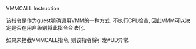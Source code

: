 VMMCALL Instruction

该指令是作为guest明确调用VMM的一种方式.  不执行CPL检查, 因此VMM可以决定是否在用户级别将此指令合法化. 

如果未拦截VMMCALL指令, 则该指令将引发#UD异常. 